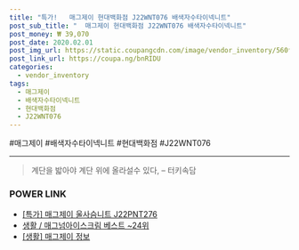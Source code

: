 ```yaml
--- 
title: "특가!   매그제이 현대백화점 J22WNT076 배색자수타이넥니트" 
post_sub_title: "  매그제이 현대백화점 J22WNT076 배색자수타이넥니트" 
post_money: ₩ 39,070 
post_date: 2020.02.01 
post_img_url: https://static.coupangcdn.com/image/vendor_inventory/560f/c987c1e063da5bb2f3074bf5bda04787857aa3fe95acab00d2e1e07af04f.jpg 
post_link_url: https://coupa.ng/bnRIDU 
categories: 
  - vendor_inventory 
tags: 
  - 매그제이 
  - 배색자수타이넥니트 
  - 현대백화점 
  - J22WNT076 
--- 
```

  #매그제이 #배색자수타이넥니트 #현대백화점 #J22WNT076 
<hr> 

> 계단을 밟아야 계단 위에 올라설수 있다, – 터키속담 


### POWER LINK

* <a href="https://blog.naver.com/an0733/221792386563" target="_blank">[특가] 매그제이 울사슴니트 J22PNT276</a>
* <a href="https://blog.naver.com/santokki14/221784050878" target="_blank">생활 / 매그넘아이스크림 베스트 ~24위</a>
* <a href="https://blog.naver.com/sakai111/221761088913" target="_blank"> [생활] 매그제이 정보 </a>
